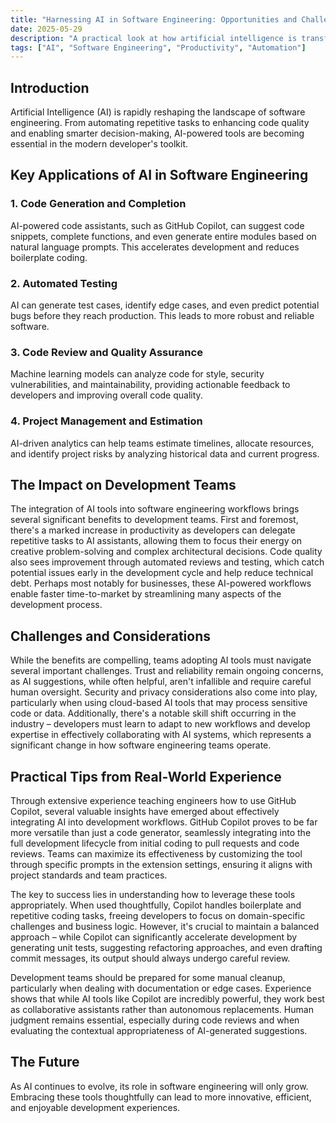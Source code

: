 ```yaml
---
title: "Harnessing AI in Software Engineering: Opportunities and Challenges"
date: 2025-05-29
description: "A practical look at how artificial intelligence is transforming software engineering workflows, tools, and the developer experience."
tags: ["AI", "Software Engineering", "Productivity", "Automation"]
---
```


## Introduction

Artificial Intelligence (AI) is rapidly reshaping the landscape of software engineering. From automating repetitive tasks to enhancing code quality and enabling smarter decision-making, AI-powered tools are becoming essential in the modern developer's toolkit.

## Key Applications of AI in Software Engineering

### 1. Code Generation and Completion
AI-powered code assistants, such as GitHub Copilot, can suggest code snippets, complete functions, and even generate entire modules based on natural language prompts. This accelerates development and reduces boilerplate coding.

### 2. Automated Testing
AI can generate test cases, identify edge cases, and even predict potential bugs before they reach production. This leads to more robust and reliable software.

### 3. Code Review and Quality Assurance
Machine learning models can analyze code for style, security vulnerabilities, and maintainability, providing actionable feedback to developers and improving overall code quality.

### 4. Project Management and Estimation
AI-driven analytics can help teams estimate timelines, allocate resources, and identify project risks by analyzing historical data and current progress.

## The Impact on Development Teams

The integration of AI tools into software engineering workflows brings several significant benefits to development teams. First and foremost, there's a marked increase in productivity as developers can delegate repetitive tasks to AI assistants, allowing them to focus their energy on creative problem-solving and complex architectural decisions. Code quality also sees improvement through automated reviews and testing, which catch potential issues early in the development cycle and help reduce technical debt. Perhaps most notably for businesses, these AI-powered workflows enable faster time-to-market by streamlining many aspects of the development process.

## Challenges and Considerations

While the benefits are compelling, teams adopting AI tools must navigate several important challenges. Trust and reliability remain ongoing concerns, as AI suggestions, while often helpful, aren't infallible and require careful human oversight. Security and privacy considerations also come into play, particularly when using cloud-based AI tools that may process sensitive code or data. Additionally, there's a notable skill shift occurring in the industry – developers must learn to adapt to new workflows and develop expertise in effectively collaborating with AI systems, which represents a significant change in how software engineering teams operate.

## Practical Tips from Real-World Experience

Through extensive experience teaching engineers how to use GitHub Copilot, several valuable insights have emerged about effectively integrating AI into development workflows. GitHub Copilot proves to be far more versatile than just a code generator, seamlessly integrating into the full development lifecycle from initial coding to pull requests and code reviews. Teams can maximize its effectiveness by customizing the tool through specific prompts in the extension settings, ensuring it aligns with project standards and team practices.

The key to success lies in understanding how to leverage these tools appropriately. When used thoughtfully, Copilot handles boilerplate and repetitive coding tasks, freeing developers to focus on domain-specific challenges and business logic. However, it's crucial to maintain a balanced approach – while Copilot can significantly accelerate development by generating unit tests, suggesting refactoring approaches, and even drafting commit messages, its output should always undergo careful review.

Development teams should be prepared for some manual cleanup, particularly when dealing with documentation or edge cases. Experience shows that while AI tools like Copilot are incredibly powerful, they work best as collaborative assistants rather than autonomous replacements. Human judgment remains essential, especially during code reviews and when evaluating the contextual appropriateness of AI-generated suggestions.

## The Future

As AI continues to evolve, its role in software engineering will only grow. Embracing these tools thoughtfully can lead to more innovative, efficient, and enjoyable development experiences.
